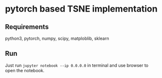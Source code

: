 # pytorch based TSNE implementation 

## Requirements

python3, pytorch, numpy, scipy, matploblib, sklearn


## Run

Just run `jupyter notebook --ip 0.0.0.0` in terminal and use browser to open the notebook.
